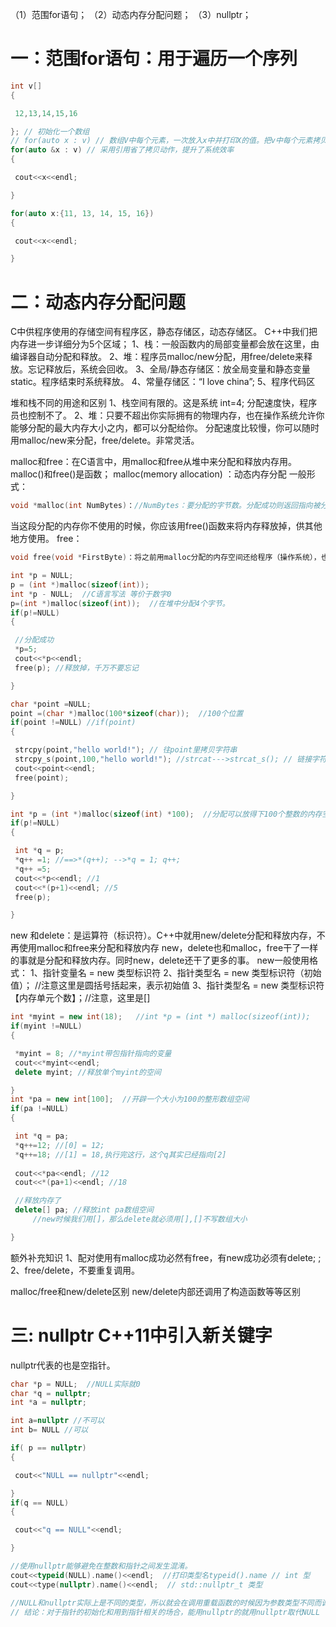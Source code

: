 （1）范围for语句；
（2）动态内存分配问题；
（3）nullptr；

# 一：范围for语句：用于遍历一个序列

```c++
int v[]
{

 12,13,14,15,16

}; // 初始化一个数组
// for(auto x : v) // 数组V中每个元素，一次放入x中并打印X的值。把v中每个元素拷贝到x中，打印x的值
for(auto &x : v) // 采用引用省了拷贝动作，提升了系统效率
{

 cout<<x<<endl;

}

for(auto x:{11, 13, 14, 15, 16})
{

 cout<<x<<endl;

}

```

# 二：动态内存分配问题

C中供程序使用的存储空间有程序区，静态存储区，动态存储区。
C++中我们把内存进一步详细分为5个区域；
1、栈：一般函数内的局部变量都会放在这里，由编译器自动分配和释放。
2、堆：程序员malloc/new分配，用free/delete来释放。忘记释放后，系统会回收。
3、全局/静态存储区：放全局变量和静态变量static。程序结束时系统释放。
4、常量存储区：“I love china”;
5、程序代码区

堆和栈不同的用途和区别
1、栈空间有限的。这是系统 int=4; 分配速度快，程序员也控制不了。
2、堆：只要不超出你实际拥有的物理内存，也在操作系统允许你能够分配的最大内存大小之内，都可以分配给你。
分配速度比较慢，你可以随时用malloc/new来分配，free/delete。非常灵活。

malloc和free：在C语言中，用malloc和free从堆中来分配和释放内存用。malloc()和free()是函数；
malloc(memory allocation) ：动态内存分配
一般形式：

```c++
void *malloc(int NumBytes)：//NumBytes：要分配的字节数。分配成功则返回指向被分配内存的指针，分配失败慢返回NULL。
```

当这段分配的内存你不使用的时候，你应该用free()函数来将内存释放掉，供其他地方使用。
free：

```c++
void free(void *FirstByte)：将之前用malloc分配的内存空间还给程序（操作系统），也就是说释放了这块内存，这样这块内存就被系统回收，并在需要的时候由系统分配出去再给其他释放。

```

```c++
int *p = NULL;
p = (int *)malloc(sizeof(int));
int *p - NULL;  //C语言写法 等价于数字0
p=(int *)malloc(sizeof(int));  //在堆中分配4个字节。
if(p!=NULL)
{

 //分配成功
 *p=5;
 cout<<*p<<endl;
 free(p); //释放掉，千万不要忘记

}

char *point =NULL; 
point =(char *)malloc(100*sizeof(char));  //100个位置
if(point !=NULL) //if(point)
{

 strcpy(point,"hello world!"); // 往point里拷贝字符串
 strcpy_s(point,100,"hello world!"); //strcat--->strcat_s(); // 链接字符串
 cout<<point<<endl;
 free(point);

}

int *p = (int *)malloc(sizeof(int) *100);  //分配可以放得下100个整数的内存空间
if(p!=NULL)
{

 int *q = p;
 *q++ =1; //==>*(q++); -->*q = 1; q++;
 *q++ =5;
 cout<<*p<<endl; //1
 cout<<*(p+1)<<endl; //5
 free(p);

}
```

new 和delete：是运算符（标识符）。C++中就用new/delete分配和释放内存，不再使用malloc和free来分配和释放内存
new，delete也和malloc，free干了一样的事就是分配和释放内存。同时new，delete还干了更多的事。
new一般使用格式：
1、指针变量名 = new 类型标识符
2、指针类型名 = new 类型标识符（初始值）； //注意这里是圆括号括起来，表示初始值
3、指针类型名 = new 类型标识符【内存单元个数】；//注意，这里是[]

```c++
int *myint = new int(18);   //int *p = (int *) malloc(sizeof(int)); 
if(myint !=NULL)
{

 *myint = 8; //*myint带包指针指向的变量
 cout<<*myint<<endl;
 delete myint; //释放单个myint的空间

}
int *pa = new int[100];  //开辟一个大小为100的整形数组空间
if(pa !=NULL)
{

 int *q = pa;
 *q++=12; //[0] = 12;
 *q++=18; //[1] = 18,执行完这行，这个q其实已经指向[2]
 
 cout<<*pa<<endl; //12
 cout<<*(pa+1)<<endl; //18

 //释放内存了
 delete[] pa; //释放int pa数组空间
     //new时候我们用[]，那么delete就必须用[],[]不写数组大小

}

```

额外补充知识
1、配对使用有malloc成功必然有free，有new成功必须有delete; ;
2、free/delete，不要重复调用。

malloc/free和new/delete区别
new/delete内部还调用了构造函数等等区别

# 三: nullptr C++11中引入新关键字

nullptr代表的也是空指针。

```c++
char *p = NULL;  //NULL实际就0
char *q = nullptr; 
int *a = nullptr; 

int a=nullptr //不可以
int b= NULL //可以

if( p == nullptr)
{

 cout<<"NULL == nullptr"<<endl;

}
if(q == NULL)
{

 cout<<"q == NULL"<<endl;

}

//使用nullptr能够避免在整数和指针之间发生混淆。
cout<<typeid(NULL).name()<<endl;  //打印类型名typeid().name // int 型
cout<<type(nullptr).name()<<endl;  // std::nullptr_t 类型

//NULL和nullptr实际上是不同的类型，所以就会在调用重载函数的时候因为参数类型不同而调用不同的函数
// 结论：对于指针的初始化和用到指针相关的场合，能用nullptr的就用nullptr取代NULL
```
